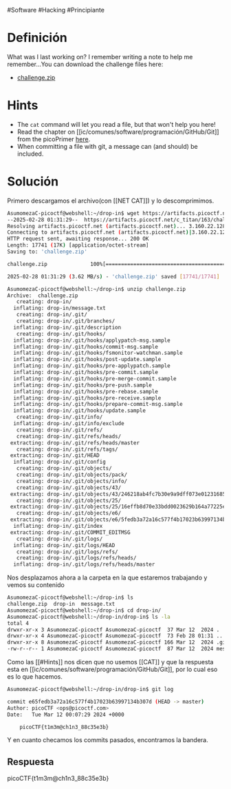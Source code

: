 #Software #Hacking #Principiante
# Definición
What was I last working on? I remember writing a note to help me remember...You can download the challenge files here:

- [challenge.zip](https://artifacts.picoctf.net/c_titan/163/challenge.zip)
# Hints
- The `cat` command will let you read a file, but that won't help you here!
- Read the chapter on [[ic/comunes/software/programación/GitHub/Git]] from the picoPrimer [here](https://primer.picoctf.org/#_git_version_control).
- When committing a file with git, a message can (and should) be included.
# Solución

Primero descargamos el archivo(con [[NET CAT]]) y lo descomprimimos.
```bash
AsumomezaC-picoctf@webshell:~/drop-in$ wget https://artifacts.picoctf.net/c_titan/163/challenge.zip
--2025-02-28 01:31:29--  https://artifacts.picoctf.net/c_titan/163/challenge.zip
Resolving artifacts.picoctf.net (artifacts.picoctf.net)... 3.160.22.128, 3.160.22.43, 3.160.22.92, ...
Connecting to artifacts.picoctf.net (artifacts.picoctf.net)|3.160.22.128|:443... connected.
HTTP request sent, awaiting response... 200 OK
Length: 17741 (17K) [application/octet-stream]
Saving to: 'challenge.zip'

challenge.zip              100%[=======================================>]  17.33K  --.-KB/s    in 0.005s  

2025-02-28 01:31:29 (3.62 MB/s) - 'challenge.zip' saved [17741/17741]

AsumomezaC-picoctf@webshell:~/drop-in$ unzip challenge.zip 
Archive:  challenge.zip
   creating: drop-in/
  inflating: drop-in/message.txt     
   creating: drop-in/.git/
   creating: drop-in/.git/branches/
  inflating: drop-in/.git/description  
   creating: drop-in/.git/hooks/
  inflating: drop-in/.git/hooks/applypatch-msg.sample  
  inflating: drop-in/.git/hooks/commit-msg.sample  
  inflating: drop-in/.git/hooks/fsmonitor-watchman.sample  
  inflating: drop-in/.git/hooks/post-update.sample  
  inflating: drop-in/.git/hooks/pre-applypatch.sample  
  inflating: drop-in/.git/hooks/pre-commit.sample  
  inflating: drop-in/.git/hooks/pre-merge-commit.sample  
  inflating: drop-in/.git/hooks/pre-push.sample  
  inflating: drop-in/.git/hooks/pre-rebase.sample  
  inflating: drop-in/.git/hooks/pre-receive.sample  
  inflating: drop-in/.git/hooks/prepare-commit-msg.sample  
  inflating: drop-in/.git/hooks/update.sample  
   creating: drop-in/.git/info/
  inflating: drop-in/.git/info/exclude  
   creating: drop-in/.git/refs/
   creating: drop-in/.git/refs/heads/
 extracting: drop-in/.git/refs/heads/master  
   creating: drop-in/.git/refs/tags/
 extracting: drop-in/.git/HEAD       
  inflating: drop-in/.git/config     
   creating: drop-in/.git/objects/
   creating: drop-in/.git/objects/pack/
   creating: drop-in/.git/objects/info/
   creating: drop-in/.git/objects/43/
 extracting: drop-in/.git/objects/43/246218ab4fc7b30e9a9dff073e012316851469  
   creating: drop-in/.git/objects/25/
 extracting: drop-in/.git/objects/25/16effb8d70e33bdd0023629b164a77225e1ec2  
   creating: drop-in/.git/objects/e6/
 extracting: drop-in/.git/objects/e6/5fedb3a72a16c577f4b17023b63997134b307d  
  inflating: drop-in/.git/index      
 extracting: drop-in/.git/COMMIT_EDITMSG  
   creating: drop-in/.git/logs/
  inflating: drop-in/.git/logs/HEAD  
   creating: drop-in/.git/logs/refs/
   creating: drop-in/.git/logs/refs/heads/
  inflating: drop-in/.git/logs/refs/heads/master  
```

Nos desplazamos ahora a la carpeta en la que estaremos trabajando y vemos su contenido
```bash
AsumomezaC-picoctf@webshell:~/drop-in$ ls
challenge.zip  drop-in  message.txt
AsumomezaC-picoctf@webshell:~/drop-in$ cd drop-in/
AsumomezaC-picoctf@webshell:~/drop-in/drop-in$ ls -la
total 4
drwxr-xr-x 3 AsumomezaC-picoctf AsumomezaC-picoctf  37 Mar 12  2024 .
drwxr-xr-x 4 AsumomezaC-picoctf AsumomezaC-picoctf  73 Feb 28 01:31 ..
drwxr-xr-x 8 AsumomezaC-picoctf AsumomezaC-picoctf 166 Mar 12  2024 .git
-rw-r--r-- 1 AsumomezaC-picoctf AsumomezaC-picoctf  87 Mar 12  2024 message.txt
```

Como las [[#Hints]] nos dicen que no usemos [[CAT]] y que la respuesta esta en [[ic/comunes/software/programación/GitHub/Git]], por lo cual eso es lo que hacemos.

```bash
AsumomezaC-picoctf@webshell:~/drop-in/drop-in$ git log

commit e65fedb3a72a16c577f4b17023b63997134b307d (HEAD -> master)
Author: picoCTF <ops@picoctf.com>
Date:   Tue Mar 12 00:07:29 2024 +0000

    picoCTF{t1m3m@ch1n3_88c35e3b}
```

Y en cuanto checamos los commits pasados, encontramos la bandera.
## Respuesta
picoCTF{t1m3m@ch1n3_88c35e3b}